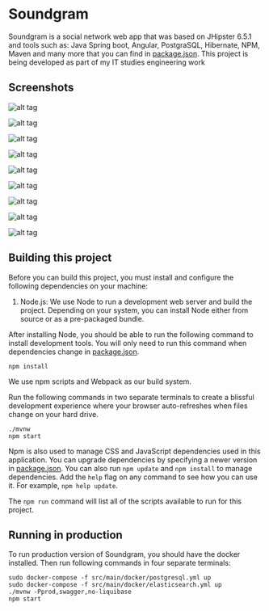 # Soundgram

Soundgram is a social network web app that was based on JHipster 6.5.1 and tools such as:
Java Spring boot, Angular, PostgraSQL, Hibernate, NPM, Maven and many more that you can find in [package.json](package.json).
This project is being developed as part of my IT studies engineering work

## Screenshots

![alt tag](https://github.com/Sailor70/soundgram/blob/master/screenshots/1SGHomeLogin.jpg)

![alt tag](https://github.com/Sailor70/soundgram/blob/master/screenshots/2SGHome.jpg)

![alt tag](https://github.com/Sailor70/soundgram/blob/master/screenshots/3SGTags.jpg)

![alt tag](https://github.com/Sailor70/soundgram/blob/master/screenshots/4SGProfile.jpg)

![alt tag](https://github.com/Sailor70/soundgram/blob/master/screenshots/5SGMusic.jpg)

![alt tag](https://github.com/Sailor70/soundgram/blob/master/screenshots/6SGUsers.jpg)

![alt tag](https://github.com/Sailor70/soundgram/blob/master/screenshots/7SGPost.jpg)

![alt tag](https://github.com/Sailor70/soundgram/blob/master/screenshots/8SGEditPost.jpg)

![alt tag](https://github.com/Sailor70/soundgram/blob/master/screenshots/9SGSettings.jpg)

## Building this project

Before you can build this project, you must install and configure the following dependencies on your machine:

1. Node.js: We use Node to run a development web server and build the project.
   Depending on your system, you can install Node either from source or as a pre-packaged bundle.

After installing Node, you should be able to run the following command to install development tools.
You will only need to run this command when dependencies change in [package.json](package.json).

    npm install

We use npm scripts and Webpack as our build system.

Run the following commands in two separate terminals to create a blissful development experience where your browser
auto-refreshes when files change on your hard drive.

    ./mvnw
    npm start

Npm is also used to manage CSS and JavaScript dependencies used in this application. You can upgrade dependencies by
specifying a newer version in [package.json](package.json). You can also run `npm update` and `npm install` to manage dependencies.
Add the `help` flag on any command to see how you can use it. For example, `npm help update`.

The `npm run` command will list all of the scripts available to run for this project.

## Running in production

To run production version of Soundgram, you should have the docker installed. Then run following commands in four separate terminals:

    sudo docker-compose -f src/main/docker/postgresql.yml up
    sudo docker-compose -f src/main/docker/elasticsearch.yml up
    ./mvnw -Pprod,swagger,no-liquibase
    npm start

